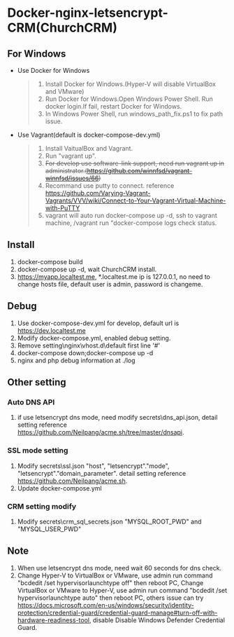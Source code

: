 # Docker-nginx-letsencrypt-CRM(ChurchCRM)

## For Windows
- Use Docker for Windows
  >1. Install Docker for Windows.(Hyper-V will disable VirtualBox and VMware)
  >1. Run Docker for Windows.Open Windows Power Shell. Run docker login.If fail, restart Docker for Windows.
  >1. In Windows Power Shell, run windows_path_fix.ps1 to fix path issue.
- Use Vagrant(default is docker-compose-dev.yml)
  >1. Install VaitualBox and Vagrant.
  >1. Run "vagrant up".
  >1. ~~For develop use software-link support, need run vagrant up in administrator.(https://github.com/winnfsd/vagrant-winnfsd/issues/66)~~
  >1. Recommand use putty to connect. reference https://github.com/Varying-Vagrant-Vagrants/VVV/wiki/Connect-to-Your-Vagrant-Virtual-Machine-with-PuTTY
  >1. vagrant will auto run docker-compose up -d, ssh to vagrant machine, /vagrant run "docker-compose logs check status.

## Install
1. docker-compose build
1. docker-compose up -d, wait ChurchCRM install.
1. https://myapp.localtest.me, *.localtest.me ip is 127.0.0.1, no need to change hosts file, default user is admin, password is changeme.

## Debug
1. Use docker-compose-dev.yml for develop, default url is https://dev.localtest.me
1. Modify docker-compose.yml, enabled debug setting.
1. Remove setting\nginx\vhost.d\default first line '#'
1. docker-compose down;docker-compose up -d
1. nginx and php debug information at ./log

## Other setting
### Auto DNS API
1. if use letsencrypt dns mode, need modify secrets\dns_api.json, detail setting reference https://github.com/Neilpang/acme.sh/tree/master/dnsapi.
### SSL mode setting
1. Modify secrets\ssl.json "host", "letsencrypt"."mode", "letsencrypt"."domain_parameter". detail setting reference https://github.com/Neilpang/acme.sh.
1. Update docker-compose.yml
### CRM setting modify
1. Modify secrets\crm_sql_secrets.json "MYSQL_ROOT_PWD" and "MYSQL_USER_PWD"

## Note
1. When use letsencrypt dns mode, need wait 60 seconds for dns check.
1. Change Hyper-V to VirtualBox or VMware, use admin run command "bcdedit /set hypervisorlaunchtype off" then reboot PC,
Change VirtualBox or VMware to Hyper-V, use admin run command "bcdedit /set hypervisorlaunchtype auto" then reboot PC, others issue can try https://docs.microsoft.com/en-us/windows/security/identity-protection/credential-guard/credential-guard-manage#turn-off-with-hardware-readiness-tool, disable Disable Windows Defender Credential Guard.
